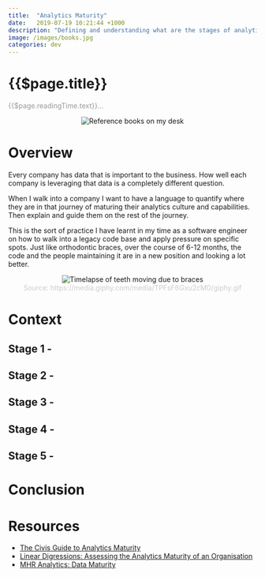 ```yaml
---
title:  "Analytics Maturity"
date:   2019-07-19 10:21:44 +1000
description: "Defining and understanding what are the stages of analytics maturity in an organization."
image: /images/books.jpg
categories: dev
---
```


# {{$page.title}}

<span style="color: #999;">{{$page.readingTime.text}}...</span>

<div align=center>
<img
  :src="$withBase('/images/books.jpg')"
  alt="Reference books on my desk"
/>
</div>

# Overview

Every company has data that is important to the business. How well each company is leveraging that data is a completely different question.

When I walk into a company I want to have a language to quantify where they are in that journey of maturing their analytics culture and capabilities. Then explain and guide them on the rest of the journey.

This is the sort of practice I have learnt in my time as a software engineer on how to walk into a legacy code base and apply pressure on specific spots. Just like orthodontic braces, over the course of 6-12 months, the code and the people maintaining it are in a new position and looking a lot better.

<div align="center" color="#ccc"> 
<img
  :src="$withBase('/images/braces.gif')"
  alt="Timelapse of teeth moving due to braces"
/>

<div style="color: #ccc;">
Source: https://media.giphy.com/media/TPFsF6Gxu2cM0/giphy.gif
</div>

</div>

# Context



## Stage 1 - 

## Stage 2 - 

## Stage 3 - 

## Stage 4 - 

## Stage 5 -

# Conclusion

# Resources

 - [The Civis Guide to Analytics Maturity][civis]
 - [Linear Digressions: Assessing the Analytics Maturity of an Organisation][lindigressions]
 - [MHR Analytics: Data Maturity][mhranalytics]

[civis]: https://www.civisanalytics.com/wp-content/uploads/2018/11/The-Civis-guide-to-Analytics-Maturity-2.pdf
[lindigressions]: http://lineardigressions.com/episodes/2018/5/20/assessing-the-analytics-maturity-of-an-organization
[mhranalytics]: https://www.mhranalytics.com/data-maturity/
[lod-stanford]: https://www.lightsondata.com/data-governance-maturity-models-stanford/
[lod-ibm]: https://www.lightsondata.com/data-governance-maturity-models-ibm/
[lod-kalido]: https://www.lightsondata.com/data-governance-maturity-models-kalido/
[lod-dataflux]: https://www.lightsondata.com/data-governance-maturity-models-dataflux/
[lod-gartner]: https://www.lightsondata.com/data-governance-maturity-models-gartner/
[lod-oracle]: https://www.lightsondata.com/data-governance-maturity-models-oracle/
[lod-oun]: https://www.lightsondata.com/data-governance-maturity-models-open-universiteit-nederland/
[lod-scorecard]: https://www.lightsondata.com/data-governance-scorecard-free-template/
[cmm]: https://en.wikipedia.org/wiki/Capability_Maturity_Model
